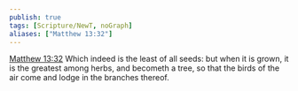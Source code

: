 ```yaml
---
publish: true
tags: [Scripture/NewT, noGraph]
aliases: ["Matthew 13:32"]
---
```

[Matthew 13:32](https://churchofjesuschrist.org/study/scriptures/nt/matt/13?lang=eng&id=p32#p32) Which indeed is the least of all seeds: but when it is grown, it is the greatest among herbs, and becometh a tree, so that the birds of the air come and lodge in the branches thereof.
